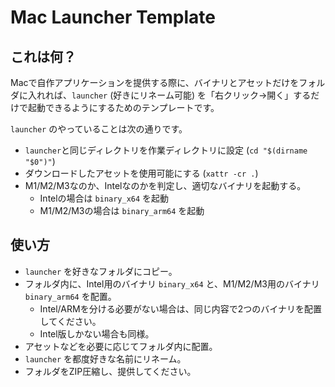 # Mac Launcher Template

## これは何？

Macで自作アプリケーションを提供する際に、バイナリとアセットだけをフォルダに入れれば、`launcher` (好きにリネーム可能) を「右クリック→開く」するだけで起動できるようにするためのテンプレートです。

`launcher` のやっていることは次の通りです。

- `launcher`と同じディレクトリを作業ディレクトリに設定 (`cd "$(dirname "$0")"`)
- ダウンロードしたアセットを使用可能にする (`xattr -cr .`)
- M1/M2/M3なのか、Intelなのかを判定し、適切なバイナリを起動する。
  - Intelの場合は `binary_x64` を起動
  - M1/M2/M3の場合は `binary_arm64` を起動

## 使い方

- `launcher` を好きなフォルダにコピー。
- フォルダ内に、Intel用のバイナリ `binary_x64` と、M1/M2/M3用のバイナリ `binary_arm64` を配置。
  - Intel/ARMを分ける必要がない場合は、同じ内容で2つのバイナリを配置してください。
  - Intel版しかない場合も同様。
- アセットなどを必要に応じてフォルダ内に配置。
- `launcher` を都度好きな名前にリネーム。
- フォルダをZIP圧縮し、提供してください。